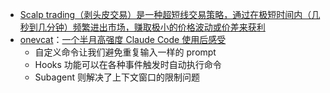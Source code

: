 - [Scalp trading（剥头皮交易）是一种超短线交易策略，通过在极短时间内（几秒到几分钟）频繁进出市场，赚取极小的价格波动或价差来获利](https://x.com/yourquantguy/status/1952268897995882713)
- [onevcat](https://x.com/onevcat)：[一个半月高强度 Claude Code 使用后感受](https://onevcat.com/2025/08/claude-code/)
	- 自定义命令让我们避免重复输入一样的 prompt
	- Hooks 功能可以在各种事件触发时自动执行命令
	- Subagent 则解决了上下文窗口的限制问题